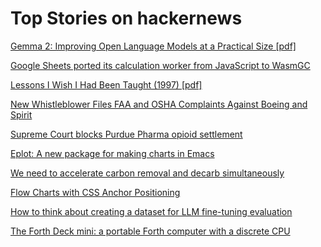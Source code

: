 # Top Stories on hackernews <br />
[Gemma 2: Improving Open Language Models at a Practical Size [pdf]](https://storage.googleapis.com/deepmind-media/gemma/gemma-2-report.pdf)

[Google Sheets ported its calculation worker from JavaScript to WasmGC](https://web.dev/case-studies/google-sheets-wasmgc)

[Lessons I Wish I Had Been Taught (1997) [pdf]](https://www.ams.org/notices/199701/comm-rota.pdf)

[New Whistleblower Files FAA and OSHA Complaints Against Boeing and Spirit](https://katzbanks.com/news/kbk-spirit-787-bulkheads/)

[Supreme Court blocks Purdue Pharma opioid settlement](https://www.nbcnews.com/politics/supreme-court/supreme-court-blocks-purdue-pharma-opioid-settlement-rcna139066)

[Eplot: A new package for making charts in Emacs](https://lars.ingebrigtsen.no/2024/06/26/a-new-package-for-making-charts-in-emacs-eplot/)

[We need to accelerate carbon removal and decarb simultaneously](https://charmindustrial.com/blog/more-better-more-faster)

[Flow Charts with CSS Anchor Positioning](https://coryrylan.com/blog/flow-charts-with-css-anchor-positioning)

[How to think about creating a dataset for LLM fine-tuning evaluation](https://mlops.systems/posts/2024-06-25-evaluation-finetuning-manual-dataset.html)

[The Forth Deck mini: a portable Forth computer with a discrete CPU](http://mynor.org/my4th_forthdeck.htm)
